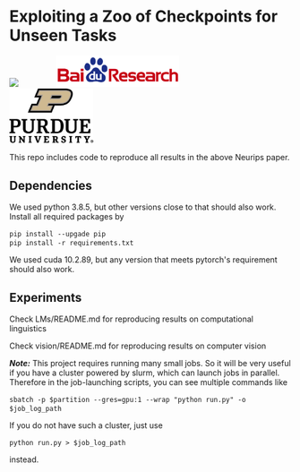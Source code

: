 # Exploiting a Zoo of Checkpoints for Unseen Tasks  

<p align="left">
<img src="https://upload.wikimedia.org/wikipedia/en/thumb/0/08/Logo_for_Conference_on_Neural_Information_Processing_Systems.svg/1200px-Logo_for_Conference_on_Neural_Information_Processing_Systems.svg.png" width=200>
&nbsp; &nbsp; &nbsp; &nbsp; &nbsp; &nbsp; &nbsp; &nbsp
<img src="imgs/baidu-research-logo.png" width="220">
&nbsp; &nbsp; &nbsp; &nbsp; &nbsp; &nbsp; &nbsp; &nbsp
<img src="imgs/purdue_logo.png" width="150">
</p>

This repo includes code to reproduce all results in the above Neurips paper.

## Dependencies
We used python 3.8.5, but other versions close to that should also work. Install all required packages by
```
pip install --upgade pip
pip install -r requirements.txt
```
We used cuda 10.2.89, but any version that meets pytorch's requirement should also work.


## Experiments
Check LMs/README.md for reproducing results on computational linguistics

Check vision/README.md for reproducing results on computer vision

***Note:*** This project requires running many small jobs. So it will be very useful if you have a cluster powered by slurm, which can launch jobs in parallel. Therefore in the job-launching scripts, you can see multiple commands like
```
sbatch -p $partition --gres=gpu:1 --wrap "python run.py" -o $job_log_path
```
If you do not have such a cluster, just use
```
python run.py > $job_log_path
```
instead.